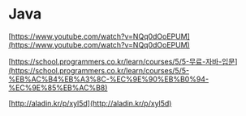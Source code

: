# Java

[https://www.youtube.com/watch?v=NQq0dOoEPUM](https://www.youtube.com/watch?v=NQq0dOoEPUM)

[https://school.programmers.co.kr/learn/courses/5/5-무료-자바-입문](https://school.programmers.co.kr/learn/courses/5/5-%EB%AC%B4%EB%A3%8C-%EC%9E%90%EB%B0%94-%EC%9E%85%EB%AC%B8)

[http://aladin.kr/p/xyl5d](http://aladin.kr/p/xyl5d)
